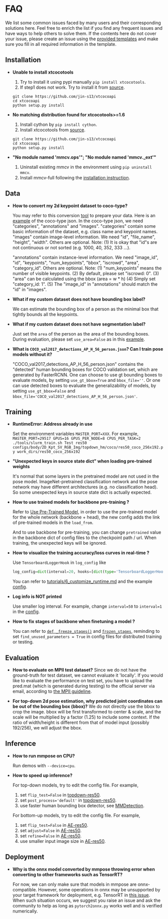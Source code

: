# FAQ

We list some common issues faced by many users and their corresponding solutions here.
Feel free to enrich the list if you find any frequent issues and have ways to help others to solve them.
If the contents here do not cover your issue, please create an issue using the [provided templates](/.github/ISSUE_TEMPLATE/error-report.md) and make sure you fill in all required information in the template.

## Installation

- **Unable to install xtcocotools**

  1. Try to install it using pypi manually `pip install xtcocotools`.
  1. If step1 does not work. Try to install it from [source](https://github.com/jin-s13/xtcocoapi).

  ```
  git clone https://github.com/jin-s13/xtcocoapi
  cd xtcocoapi
  python setup.py install
  ```

- **No matching distribution found for xtcocotools>=1.6**

  1. Install cython by `pip install cython`.
  1. Install xtcocotools from [source](https://github.com/jin-s13/xtcocoapi).

  ```
  git clone https://github.com/jin-s13/xtcocoapi
  cd xtcocoapi
  python setup.py install
  ```

- **"No module named 'mmcv.ops'"; "No module named 'mmcv._ext'"**

  1. Uninstall existing mmcv in the environment using `pip uninstall mmcv`.
  1. Install mmcv-full following the [installation instruction](https://mmcv.readthedocs.io/en/latest/#installation).

## Data

- **How to convert my 2d keypoint dataset to coco-type?**
  
  You may refer to this conversion [tool](https://github.com/open-mmlab/mmpose/blob/master/tools/dataset/parse_macaquepose_dataset.py) to prepare your data.
  Here is an [example](https://github.com/open-mmlab/mmpose/blob/master/tests/data/macaque/test_macaque.json) of the coco-type json.
  In the coco-type json, we need "categories", "annotations" and "images". "categories" contain some basic information of the dataset, e.g. class name and keypoint names. 
  "images" contain image-level information. We need "id", "file_name", "height", "width". Others are optional. 
  Note: (1) It is okay that "id"s are not continuous or not sorted (e.g. 1000, 40, 352, 333 ...). 

  "annotations" contain instance-level information. We need "image_id", "id", "keypoints", "num_keypoints", "bbox", "iscrowd", "area", "category_id". Others are optional.
  Note: (1) "num_keypoints" means the number of visible keypoints. (2) By default, please set "iscrowd: 0". (3) "area" can be calculated using the bbox (area = w * h) (4) Simply set "category_id: 1". (5) The "image_id" in "annotations" should match the "id" in "images".

- **What if my custom dataset does not have bounding box label?**

  We can estimate the bounding box of a person as the minimal box that tightly bounds all the keypoints.

- **What if my custom dataset does not have segmentation label?**

  Just set the `area` of the person as the area of the bounding boxes. During evaluation, please set `use_area=False` as in this [example](https://github.com/open-mmlab/mmpose/blob/a82dd486853a8a471522ac06b8b9356db61f8547/mmpose/datasets/datasets/top_down/topdown_aic_dataset.py#L113).

- **What is `COCO_val2017_detections_AP_H_56_person.json`? Can I train pose models without it?**

  "COCO_val2017_detections_AP_H_56_person.json" contains the "detected" human bounding boxes for COCO validation set, which are generated by FasterRCNN.
  One can choose to use gt bounding boxes to evaluate models, by setting `use_gt_bbox=True` and `bbox_file=''`. Or one can use detected boxes to evaluate
  the generalizability of models, by setting `use_gt_bbox=False` and `bbox_file='COCO_val2017_detections_AP_H_56_person.json'`.

## Training

- **RuntimeError: Address already in use**

  Set the environment variables `MASTER_PORT=XXX`. For example,
  `MASTER_PORT=29517 GPUS=16 GPUS_PER_NODE=8 CPUS_PER_TASK=2 ./tools/slurm_train.sh Test res50 configs/body/2D_Kpt_SV_RGB_Img/topdown_hm/coco/res50_coco_256x192.py work_dirs/res50_coco_256x192`

- **"Unexpected keys in source state dict" when loading pre-trained weights**

  It's normal that some layers in the pretrained model are not used in the pose model. ImageNet-pretrained classification network and the pose network may have different architectures (e.g. no classification head). So some unexpected keys in source state dict is actually expected.

- **How to use trained models for backbone pre-training ?**

  Refer to [Use Pre-Trained Model](https://github.com/open-mmlab/mmpose/blob/master/docs/tutorials/1_finetune.md#use-pre-trained-model),
  in order to use the pre-trained model for the whole network (backbone + head), the new config adds the link of pre-trained models in the `load_from`.

  And to use backbone for pre-training, you can change `pretrained` value in the backbone dict of config files to the checkpoint path / url.
  When training, the unexpected keys will be ignored.

- **How to visualize the training accuracy/loss curves in real-time ?**

  Use `TensorboardLoggerHook` in `log_config` like

  ```python
  log_config=dict(interval=20, hooks=[dict(type='TensorboardLoggerHook')])
  ```

  You can refer to [tutorials/6_customize_runtime.md](/tutorials/6_customize_runtime.md#log-config) and the example [config](https://github.com/open-mmlab/mmpose/tree/e1ec589884235bee875c89102170439a991f8450/configs/top_down/resnet/coco/res50_coco_256x192.py#L26).

- **Log info is NOT printed**

  Use smaller log interval. For example, change `interval=50` to `interval=1` in the [config](https://github.com/open-mmlab/mmpose/tree/e1ec589884235bee875c89102170439a991f8450/configs/top_down/resnet/coco/res50_coco_256x192.py#L23).

- **How to fix stages of backbone when finetuning a model ?**

    You can refer to [`def _freeze_stages()`](https://github.com/open-mmlab/mmpose/blob/d026725554f9dc08e8708bd9da8678f794a7c9a6/mmpose/models/backbones/resnet.py#L618) and [`frozen_stages`](https://github.com/open-mmlab/mmpose/blob/d026725554f9dc08e8708bd9da8678f794a7c9a6/mmpose/models/backbones/resnet.py#L498),
    reminding to set `find_unused_parameters = True` in config files for distributed training or testing.

## Evaluation

- **How to evaluate on MPII test dataset?**
  Since we do not have the ground-truth for test dataset, we cannot evaluate it 'locally'.
  If you would like to evaluate the performance on test set, you have to upload the pred.mat (which is generated during testing) to the official server via email, according to [the MPII guideline](http://human-pose.mpi-inf.mpg.de/#evaluation).

- **For top-down 2d pose estimation, why predicted joint coordinates can be out of the bounding box (bbox)?**
  We do not directly use the bbox to crop the image. bbox will be first transformed to center & scale, and the scale will be multiplied by a factor (1.25) to include some context. If the ratio of width/height is different from that of model input (possibly 192/256), we will adjust the bbox.

## Inference

- **How to run mmpose on CPU?**

  Run demos with `--device=cpu`.

- **How to speed up inference?**

  For top-down models, try to edit the config file. For example,

  1. set `flip_test=False` in [topdown-res50](https://github.com/open-mmlab/mmpose/tree/e1ec589884235bee875c89102170439a991f8450/configs/top_down/resnet/coco/res50_coco_256x192.py#L51).
  1. set `post_process='default'` in [topdown-res50](https://github.com/open-mmlab/mmpose/tree/e1ec589884235bee875c89102170439a991f8450/configs/top_down/resnet/coco/res50_coco_256x192.py#L54).
  1. use faster human bounding box detector, see [MMDetection](https://mmdetection.readthedocs.io/en/latest/model_zoo.html).

  For bottom-up models, try to edit the config file. For example,

  1. set `flip_test=False` in [AE-res50](https://github.com/open-mmlab/mmpose/tree/e1ec589884235bee875c89102170439a991f8450/configs/bottom_up/resnet/coco/res50_coco_512x512.py#L91).
  1. set `adjust=False` in [AE-res50](https://github.com/open-mmlab/mmpose/tree/e1ec589884235bee875c89102170439a991f8450/configs/bottom_up/resnet/coco/res50_coco_512x512.py#L89).
  1. set `refine=False` in [AE-res50](https://github.com/open-mmlab/mmpose/tree/e1ec589884235bee875c89102170439a991f8450/configs/bottom_up/resnet/coco/res50_coco_512x512.py#L90).
  1. use smaller input image size in [AE-res50](https://github.com/open-mmlab/mmpose/tree/e1ec589884235bee875c89102170439a991f8450/configs/bottom_up/resnet/coco/res50_coco_512x512.py#L39).

## Deployment

- **Why is the onnx model converted by mmpose throwing error when converting to other frameworks such as TensorRT?**

    For now, we can only make sure that models in mmpose are onnx-compatible. However, some operations in onnx may be unsupported by your target framework for deployment, e.g. TensorRT in [this issue](https://github.com/open-mmlab/mmaction2/issues/414). When such situation occurs, we suggest you raise an issue and ask the community to help as long as `pytorch2onnx.py` works well and is verified numerically.

